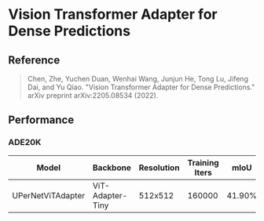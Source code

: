 # Vision Transformer Adapter for Dense Predictions

## Reference

> Chen, Zhe, Yuchen Duan, Wenhai Wang, Junjun He, Tong Lu, Jifeng Dai, and Yu Qiao. "Vision Transformer Adapter for Dense Predictions." arXiv preprint arXiv:2205.08534 (2022).

## Performance

### ADE20K

| Model | Backbone | Resolution | Training Iters | mIoU | mIoU (flip) | mIoU (ms+flip) | Links |
|-|-|-|-|-|-|-|-|
|UPerNetViTAdapter|ViT-Adapter-Tiny|512x512|160000|41.90%|-|-|[model](https://paddleseg.bj.bcebos.com/dygraph/ade20k/upernet_vit_adapter_tiny_ade20k_512x512_160k/model.pdparams) \| [log](https://paddleseg.bj.bcebos.com/dygraph/ade20k/upernet_vit_adapter_tiny_ade20k_512x512_160k/train_log.txt) \| [vdl](https://paddlepaddle.org.cn/paddle/visualdl/service/app?id=88173046bd09f61da5f48db66baddd7d)|
